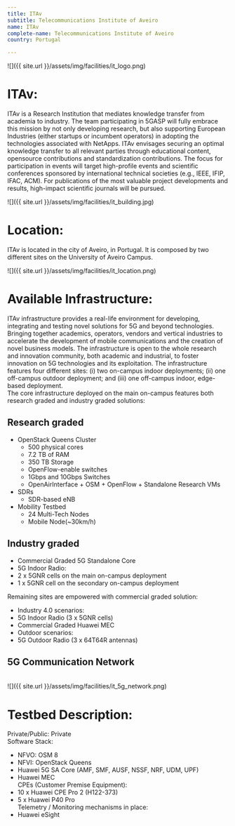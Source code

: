 ```yaml
---
title: ITAv
subtitle: Telecommunications Institute of Aveiro
name: ITAv
complete-name: Telecommunications Institute of Aveiro
country: Portugal

---
```


![]({{ site.url }}/assets/img/facilities/it_logo.png)


# ITAv:
ITAv is a Research Institution that mediates knowledge transfer from academia to industry. The team participating in 5GASP will fully embrace this mission by not only developing research, but also supporting European Industries (either startups or incumbent operators) in adopting the technologies associated with NetApps. ITAv envisages securing an optimal knowledge transfer to all relevant parties through educational content, opensource contributions and standardization contributions. The focus for participation in events will target high-profile events and scientific conferences sponsored by international technical societies (e.g., IEEE, IFIP, IFAC, ACM). For publications of the most valuable project developments and results, high-impact scientific journals will be pursued.  

![]({{ site.url }}/assets/img/facilities/it_building.jpg)


# Location:

ITAv is located in the city of Aveiro, in Portugal. It is composed by two different sites on the University of Aveiro Campus.

![]({{ site.url }}/assets/img/facilities/it_location.png)


# Available Infrastructure:  
ITAv infrastructure provides a real-life environment for developing, integrating and testing novel solutions for 5G and beyond technologies. Bringing together academics, operators, vendors and vertical industries to accelerate the development of mobile communications and the creation of novel business models. The infrastructure is open to the whole research and innovation community, both academic and industrial, to foster innovation on 5G technologies and its exploitation. The infrastructure features four different sites: (i) two on-campus indoor deployments; (ii) one off-campus outdoor deployment; and (iii) one off-campus indoor, edge-based deployment.  
The core infrastructure deployed on the main on-campus features both research graded and industry graded solutions:  


## Research graded  
- OpenStack Queens Cluster  
	-   500 physical cores  
	-   7.2 TB of RAM  
	-   350 TB Storage  
	-   OpenFlow-enable switches  
	-   1Gbps and 10Gbps Switches  
	-   OpenAirInterface + OSM + OpenFlow + Standalone Research VMs  
-   SDRs  
	-   SDR-based eNB  
-   Mobility Testbed  
	-   24 Multi-Tech Nodes  
	-   Mobile Node(~30km/h)  
	
## Industry graded  
-   Commercial Graded 5G Standalone Core  
-   5G Indoor Radio:  
-	2 x 5GNR cells on the main on-campus deployment  
-	1 x 5GNR cell on the secondary on-campus deployment  

Remaining sites are empowered with commercial graded solution:  
- Industry 4.0 scenarios:  
-   5G Indoor Radio (3 x 5GNR cells)  
-   Commercial Graded Huawei MEC  
- Outdoor scenarios:  
-   5G Outdoor Radio (3 x 64T64R antennas)  

## **5G Communication Network**  

<br/>
![]({{ site.url }}/assets/img/facilities/it_5g_network.png)


# **Testbed Description:**  
Private/Public: Private  
Software Stack:  
-   NFVO: OSM 8  
-   NFVI: OpenStack Queens  
-   Huawei 5G SA Core (AMF, SMF, AUSF, NSSF, NRF, UDM, UPF)  
-   Huawei MEC  
CPEs (Customer Premise Equipment):  
-   10 x Huawei CPE Pro 2 (H122-373)  
-   5 x Huawei P40 Pro  
Telemetry / Monitoring mechanisms in place:  
-   Huawei eSight
